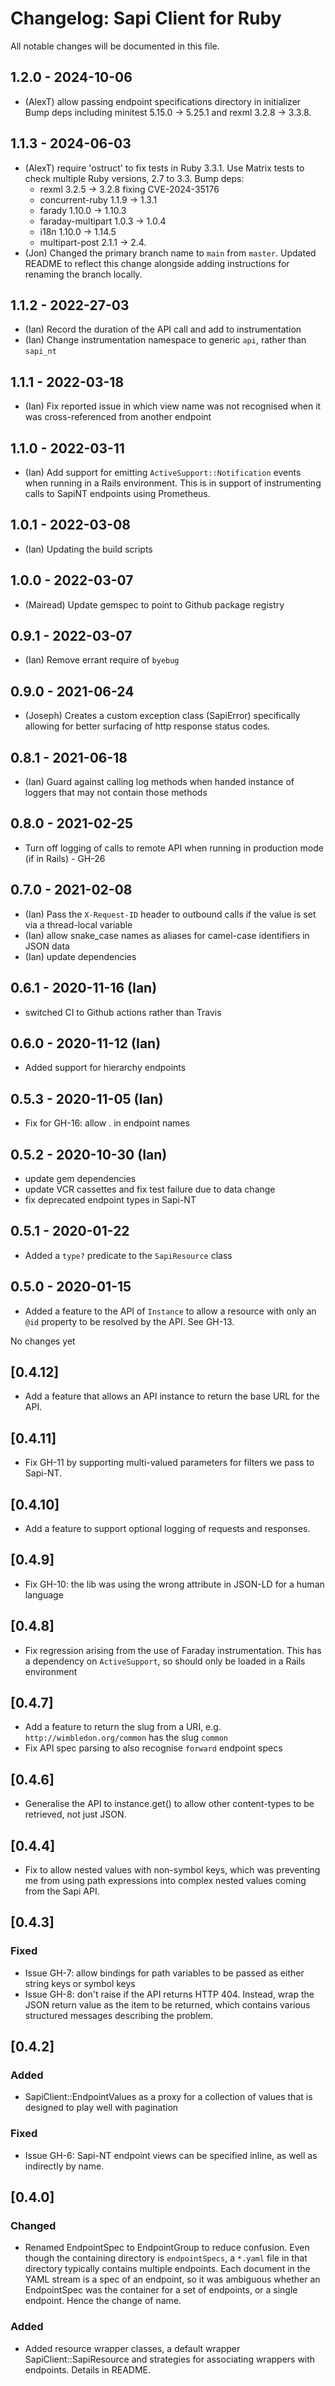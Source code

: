 # Changelog: Sapi Client for Ruby

All notable changes will be documented in this file.

## 1.2.0 - 2024-10-06

- (AlexT) allow passing endpoint specifications directory in initializer
  Bump deps including minitest 5.15.0 -> 5.25.1 and rexml 3.2.8 -> 3.3.8.

## 1.1.3 - 2024-06-03

- (AlexT) require 'ostruct' to fix tests in Ruby 3.3.1. Use Matrix tests to check 
  multiple Ruby versions, 2.7 to 3.3. Bump deps:
  - rexml 3.2.5 -> 3.2.8 fixing CVE-2024-35176
  - concurrent-ruby 1.1.9 -> 1.3.1
  - farady 1.10.0 -> 1.10.3
  - faraday-multipart 1.0.3 -> 1.0.4
  - i18n 1.10.0 -> 1.14.5
  - multipart-post 2.1.1 -> 2.4.
- (Jon) Changed the primary branch name to `main` from `master`. Updated README
  to reflect this change alongside adding instructions for renaming the branch
  locally.

## 1.1.2 - 2022-27-03

- (Ian) Record the duration of the API call and add to instrumentation
- (Ian) Change instrumentation namespace to generic `api`, rather than `sapi_nt`

## 1.1.1 - 2022-03-18

- (Ian) Fix reported issue in which view name was not recognised when it was
  cross-referenced from another endpoint

## 1.1.0 - 2022-03-11

- (Ian) Add support for emitting `ActiveSupport::Notification` events when
  running in a Rails environment. This is in support of instrumenting calls to
  SapiNT endpoints using Prometheus.

## 1.0.1 - 2022-03-08

- (Ian) Updating the build scripts

## 1.0.0 - 2022-03-07

- (Mairead) Update gemspec to point to Github package registry

## 0.9.1 - 2022-03-07

- (Ian) Remove errant require of `byebug`

## 0.9.0 - 2021-06-24

- (Joseph) Creates a custom exception class (SapiError) specifically allowing
  for better surfacing of http response status codes.

## 0.8.1 - 2021-06-18

- (Ian) Guard against calling log methods when handed instance of loggers that
  may not contain those methods

## 0.8.0 - 2021-02-25

- Turn off logging of calls to remote API when running in production mode (if in
  Rails) - GH-26

## 0.7.0 - 2021-02-08

- (Ian) Pass the `X-Request-ID` header to outbound calls if the value is set via
  a thread-local variable
- (Ian) allow snake_case names as aliases for camel-case identifiers in JSON
  data
- (Ian) update dependencies

## 0.6.1 - 2020-11-16 (Ian)

- switched CI to Github actions rather than Travis

## 0.6.0 - 2020-11-12 (Ian)

- Added support for hierarchy endpoints

## 0.5.3 - 2020-11-05 (Ian)

- Fix for GH-16: allow . in endpoint names

## 0.5.2 - 2020-10-30 (Ian)

- update gem dependencies
- update VCR cassettes and fix test failure due to data change
- fix deprecated endpoint types in Sapi-NT

## 0.5.1 - 2020-01-22

- Added a `type?` predicate to the `SapiResource` class

## 0.5.0 - 2020-01-15

- Added a feature to the API of `Instance` to allow a resource with only an
  `@id` property to be resolved by the API. See GH-13.

No changes yet

## [0.4.12]

- Add a feature that allows an API instance to return the base URL for the API.

## [0.4.11]

- Fix GH-11 by supporting multi-valued parameters for filters we pass to
  Sapi-NT.

## [0.4.10]

- Add a feature to support optional logging of requests and responses.

## [0.4.9]

- Fix GH-10: the lib was using the wrong attribute in JSON-LD for a human
  language

## [0.4.8]

- Fix regression arising from the use of Faraday instrumentation. This has a
  dependency on `ActiveSupport`, so should only be loaded in a Rails environment

## [0.4.7]

- Add a feature to return the slug from a URI, e.g.
  `http://wimbledon.org/common` has the slug `common`
- Fix API spec parsing to also recognise `forward` endpoint specs

## [0.4.6]

- Generalise the API to instance.get() to allow other content-types to be
  retrieved, not just JSON.

## [0.4.4]

- Fix to allow nested values with non-symbol keys, which was preventing me from
  using path expressions into complex nested values coming from the Sapi API.

## [0.4.3]

### Fixed

- Issue GH-7: allow bindings for path variables to be passed as either string
  keys or symbol keys
- Issue GH-8: don't raise if the API returns HTTP 404. Instead, wrap the JSON
  return value as the item to be returned, which contains various structured
  messages describing the problem.

## [0.4.2]

### Added

- SapiClient::EndpointValues as a proxy for a collection of values that is
  designed to play well with pagination

### Fixed

- Issue GH-6: Sapi-NT endpoint views can be specified inline, as well as
  indirectly by name.

## [0.4.0]

### Changed

- Renamed EndpointSpec to EndpointGroup to reduce confusion. Even though the
  containing directory is `endpointSpecs`, a `*.yaml` file in that directory
  typically contains multiple endpoints. Each document in the YAML stream is a
  spec of an endpoint, so it was ambiguous whether an EndpointSpec was the
  container for a set of endpoints, or a single endpoint. Hence the change of
  name.

### Added

- Added resource wrapper classes, a default wrapper SapiClient::SapiResource and
  strategies for associating wrappers with endpoints. Details in README.
